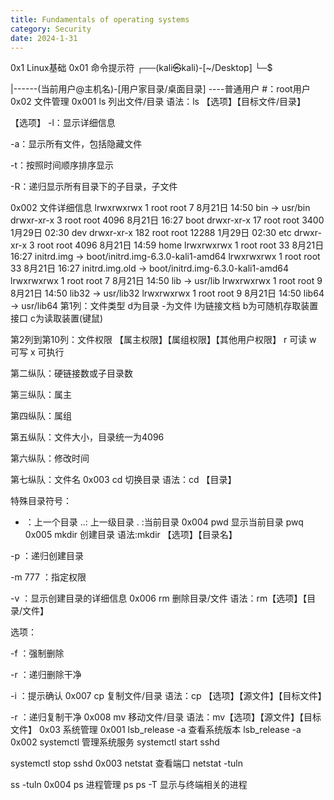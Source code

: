 ```yaml
---
title: Fundamentals of operating systems
category: Security
date: 2024-1-31
---
```



0x1 Linux基础
0x01 命令提示符
┌──(kali㉿kali)-[~/Desktop]
└─$ 

|------(当前用户@主机名)-[用户家目录/桌面目录]
----普通用户
#：root用户
0x02 文件管理
0x001 ls 列出文件/目录
语法：ls 【选项】【目标文件/目录】

【选项】
-l：显示详细信息

-a：显示所有文件，包括隐藏文件

-t：按照时间顺序排序显示

-R：递归显示所有目录下的子目录，子文件


0x002 文件详细信息
lrwxrwxrwx   1 root root          7  8月21日 14:50 bin -> usr/bin
drwxr-xr-x   3 root root       4096  8月21日 16:27 boot
drwxr-xr-x  17 root root       3400  1月29日 02:30 dev
drwxr-xr-x 182 root root      12288  1月29日 02:30 etc
drwxr-xr-x   3 root root       4096  8月21日 14:59 home
lrwxrwxrwx   1 root root         33  8月21日 16:27 initrd.img -> boot/initrd.img-6.3.0-kali1-amd64
lrwxrwxrwx   1 root root         33  8月21日 16:27 initrd.img.old -> boot/initrd.img-6.3.0-kali1-amd64
lrwxrwxrwx   1 root root          7  8月21日 14:50 lib -> usr/lib
lrwxrwxrwx   1 root root          9  8月21日 14:50 lib32 -> usr/lib32
lrwxrwxrwx   1 root root          9  8月21日 14:50 lib64 -> usr/lib64
第1列：文件类型
d为目录
-为文件
l为链接文档
b为可随机存取装置接口
c为读取装置(键鼠)

第2列到第10列：文件权限
【属主权限】【属组权限】【其他用户权限】
r 可读 w 可写 x 可执行

第二纵队：硬链接数或子目录数

第三纵队：属主

第四纵队：属组

第五纵队：文件大小，目录统一为4096

第六纵队：修改时间

第七纵队：文件名
0x003 cd 切换目录
语法：cd 【目录】

特殊目录符号：

- ：上一个目录
..: 上一级目录
. :当前目录
0x004 pwd 显示当前目录
pwq
0x005 mkdir 创建目录
语法:mkdir 【选项】【目录名】

-p ：递归创建目录

-m 777 ：指定权限

-v ：显示创建目录的详细信息
0x006 rm 删除目录/文件
语法：rm【选项】【目录/文件】

选项：

-f ：强制删除

-r ：递归删除干净

-i ：提示确认
0x007 cp 复制文件/目录
语法：cp 【选项】【源文件】【目标文件】

-r ：递归复制干净
0x008 mv 移动文件/目录
语法：mv【选项】【源文件】【目标文件】
0x03 系统管理
0x001 lsb_release -a 查看系统版本
lsb_release -a
0x002 systemctl 管理系统服务
systemctl start sshd

systemctl stop sshd
0x003  netstat 查看端口
netstat -tuln

ss -tuln
0x004 ps 进程管理
ps 
ps -T 显示与终端相关的进程
